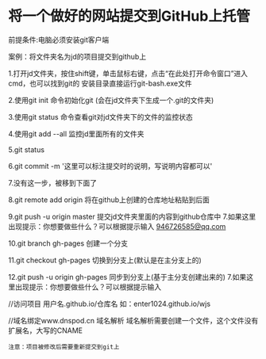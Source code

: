
将一个做好的网站提交到GitHub上托管
=======================================
前提条件:电脑必须安装git客户端

案例：将文件夹名为jd的项目提交到github上

1.打开jd文件夹，按住shift键，单击鼠标右键，点击“在此处打开命令窗口”进入cmd，也可以找到git的
	安装目录直接运行git-bash.exe文件
​	

2.使用git init 命令初始化git	(会在jd文件夹下生成一个.git的文件夹)

3.使用git status 命令查看git对jd文件夹下的文件的监控状态

4.使用git add --all 监控jd里面所有的文件夹

5.git status

6.git commit -m '这里可以标注提交时的说明，写说明内容都可以'

7.没有这一步，被移到下面了

8.git remote add origin 将在github上创建的仓库地址粘贴到后面

9.git push -u origin master 提交jd文件夹里面的内容到github仓库中
	7.如果这里出现提示：你想要做些什么？可以根据提示输入
	946726585@qq.com

10.git branch gh-pages  创建一个分支

11.git checkout gh-pages 切换到分支上(默认是在主分支上的)

12.git push -u origin gh-pages  同步到分支上(基于主分支创建出来的)
	7.如果这里出现提示：你想要做些什么？可以根据提示输入


//访问项目
	用户名.github.io/仓库名
	如：enter1024.github.io/wjs

//域名绑定www.dnspod.cn
	域名解析
	域名解析需要创建一个文件，这个文件没有扩展名，大写的CNAME


	注意：项目被修改后需要重新提交到git上


